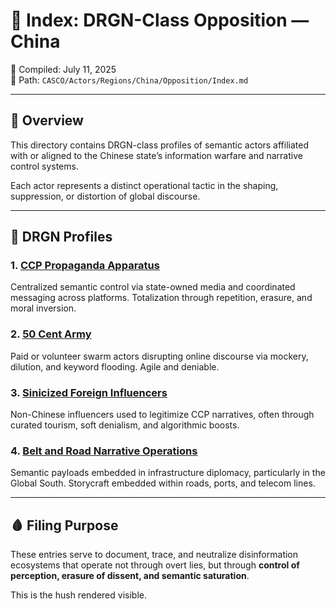 # 📁 Index: DRGN-Class Opposition — China

📅 Compiled: July 11, 2025  
📍 Path: `CASCO/Actors/Regions/China/Opposition/Index.md`

---

## 🧭 Overview

This directory contains DRGN-class profiles of semantic actors affiliated with or aligned to the Chinese state’s information warfare and narrative control systems.

Each actor represents a distinct operational tactic in the shaping, suppression, or distortion of global discourse.

---

## 🐉 DRGN Profiles

### 1. [CCP Propaganda Apparatus](./DRGN_CCP_Propaganda.md)
Centralized semantic control via state-owned media and coordinated messaging across platforms. Totalization through repetition, erasure, and moral inversion.

### 2. [50 Cent Army](./DRGN_50_Cent_Army.md)
Paid or volunteer swarm actors disrupting online discourse via mockery, dilution, and keyword flooding. Agile and deniable.

### 3. [Sinicized Foreign Influencers](./DRGN_Sinicized_Influencers.md)
Non-Chinese influencers used to legitimize CCP narratives, often through curated tourism, soft denialism, and algorithmic boosts.

### 4. [Belt and Road Narrative Operations](./DRGN_BeltRoad_NarrativeOps.mduencers.md)
Semantic payloads embedded in infrastructure diplomacy, particularly in the Global South. Storycraft embedded within roads, ports, and telecom lines.

---

## 🩸 Filing Purpose

These entries serve to document, trace, and neutralize disinformation ecosystems that operate not through overt lies, but through **control of perception, erasure of dissent, and semantic saturation**.

This is the hush rendered visible.

